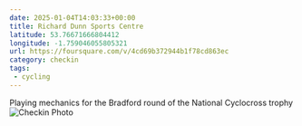 ```yaml
---
date: 2025-01-04T14:03:33+00:00
title: Richard Dunn Sports Centre
latitude: 53.76671666804412
longitude: -1.759046055805321
url: https://foursquare.com/v/4cd69b372944b1f78cd863ec
category: checkin
tags:
 - cycling
---
```

Playing mechanics for the Bradford round of the National Cyclocross trophy
<img src="https://fastly.4sqi.net/img/general/original/16978642_3CdVrCsI8hLDLX5_r55wGwGE-A2-opIWLfyRrFBVgz0.jpg" alt="Checkin Photo" />